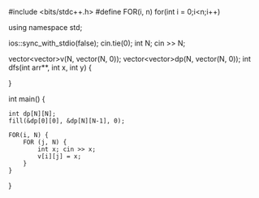 #include <bits/stdc++.h>
#define FOR(i, n) for(int i = 0;i<n;i++)

using namespace std;

ios::sync_with_stdio(false);
cin.tie(0);
int N; cin >> N;

vector<vector<int>>v(N, vector<int>(N, 0));
vector<vector<int>>dp(N, vector<int>(N, 0));
int dfs(int arr**, int x, int y) {
    
    
}


int main() {


    int dp[N][N];
    fill(&dp[0][0], &dp[N][N-1], 0);

    FOR(i, N) {
        FOR (j, N) {
            int x; cin >> x;
            v[i][j] = x;
        }
    }
    
    
}
